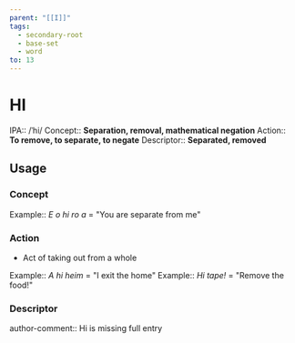 ```yaml
---
parent: "[[I]]"
tags:
  - secondary-root
  - base-set
  - word
to: 13
---
```


# HI

IPA::					/ˈhi/
Concept::			**Separation, removal, mathematical negation**
Action::			**To remove, to separate, to negate**
Descriptor::		**Separated, removed**

## Usage

### Concept

Example:: *E o hi ro a* = "You are separate from me"
### Action
* Act of taking out from a whole

Example:: *A hi heim* = "I exit the home"
Example::	*Hi tape!* = "Remove the food!"

### Descriptor



author-comment:: Hi is missing full entry